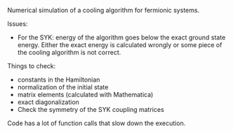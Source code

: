 Numerical simulation of a cooling algorithm for fermionic systems. 

Issues:
- For the SYK: energy of the algorithm goes below the exact ground state energy. Either the exact energy is calculated wrongly or some piece of the cooling algorithm is not correct. 

Things to check: 

- constants in the Hamiltonian
- normalization of the initial state
- matrix elements (calculated with Mathematica)
- exact diagonalization
- Check the symmetry of the SYK coupling matrices

Code has a lot of function calls that slow down the execution.